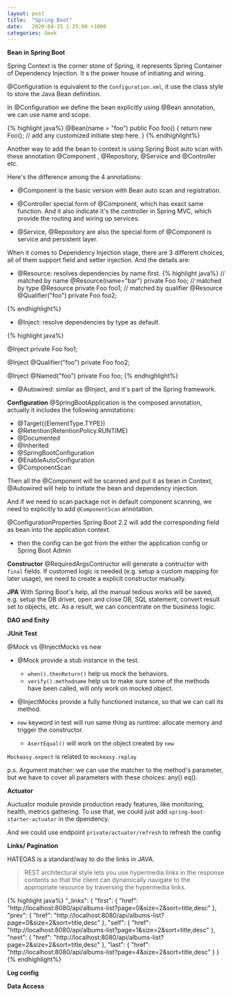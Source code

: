 ```yaml
---
layout: post
title:  "Spring Boot"
date:   2020-04-15 1:25:00 +1000
categories: Geek
---
```


**Bean in Spring Boot**

Spring Context is the corner stone of Spring, it represents Spring Container of Dependency Injection. It
s the power house of initiating and wiring.

@Configuration is equivalent to the `Configuration.xml`, it use the class style to store the Java Bean definition.
  
In @Configuration we define the bean explicitly using @Bean annotation, we can use name and scope.

{% highlight java%}
@Bean(name = "foo")
public Foo foo() {
   return new Foo(); // add any customized initiate step here.
}
{% endhighlight%}

Another way to add the bean to context is using Spring Boot auto scan with these annotation @Component , @Repository, @Service and @Controller etc.

Here's the difference among the 4 annotations:

- @Component is the basic version with Bean auto scan and registration.

- @Controller special form of @Component, which has exact same function. And it also indicate it's the controller in Spring MVC, which provide the routing and wiring up services.

- @Service, @Repository are also the special form of @Component is service and persistent layer.

When it comes to Dependency Injection stage, there are 3 different choices, all of them support field and setter injection. And the details  are:

- @Resource: resolves dependencies by name first.
{% highlight java%}
// matched by name
@Resource(name="bar")
private Foo foo;
// matched by type
@Resource
private Foo foo1;
// matched by qualifier
@Resource
@Qualifier("foo")
private Foo foo2;

{% endhighlight%}

- @Inject: resolve dependencies by type as default.

{% highlight java%}

@Inject
private Foo foo1;

@Inject
@Qualifier("foo")
private Foo foo2;

@Inject
@Named("foo")
private Foo foo;
{% endhighlight%}

- @Autowired: similar as @Inject, and it's part of the Spring framework.

**Configuration**
@SpringBootApplication is the composed annotation, actually it includes the following annotations:
- @Target({ElementType.TYPE})
- @Retention(RetentionPolicy.RUNTIME)
- @Documented
- @Inherited
- @SpringBootConfiguration
- @EnableAutoConfiguration
- @ComponentScan

Then all the @Component will be scanned and put it as bean in Context, @Autowired will help to initiate the bean and dependency injection.

And if we need to scan package not in default component scanning, we need to explicitly to add `@ComponentScan` annotation.

@ConfigurationProperties Spring Boot 2.2 will add the corresponding field as bean into the application context.

- then the config can be got from the either the application config or Spring Boot Admin  

**Constructor**
@RequiredArgsContructor will generate a contructor with `final` fields. If customed logic is needed (e.g. setup a custom mapping for later usage), we need to create a explicit constructor manually.


**JPA**
With Spring Boot's help, all the manual tedious works will be saved, e.g. setup the DB driver, open and close DB, SQL statement, convert result set to objects, etc. As a result, we can concentrate on the business logic.

**DAO and Enity**


**JUnit Test**

@Mock vs @InjectMocks vs new

- @Mock provide a stub instance in the test.
    - `when().thenReturn()` help us mock the behaviors.
    - `verify().methodname` help us to make sure some of the methods have been called, will only work on mocked object.

- @InjectMocks provide a fully functioned instance, so that we can call its method.

- `new` keyword in test will run same thing as runtime: allocate memory and trigger the constructor.
    - `AsertEqual()` will work on the object created by `new` 


`Mockeasy.expect` is related to `mockeasy.replay`

p.s. Argument matcher: we can use the matcher to the method's parameter, but we have to cover all parameters with these choices: any() eq().

**Actuator**

Auctuator module provide production ready features, like monitoring, health, metrics gathering. To use that, we could just add `spring-boot-starter-actuator` in the dpendency.

And we could use endpoint `private/actuator/refresh` to refresh the config

**Links/ Pagination**

HATEOAS is a standard/way to do the links in JAVA.

>REST architectural style lets you use hypermedia links in the response contents so that the client can dynamically navigate to the appropriate resource by traversing the hypermedia links. 

{% highlight java%}
"_links": {
        "first": {
            "href": "http://localhost:8080/api/albums-list?page=0&size=2&sort=title,desc"
        },
        "prev": {
            "href": "http://localhost:8080/api/albums-list?page=0&size=2&sort=title,desc"
        },
        "self": {
            "href": "http://localhost:8080/api/albums-list?page=1&size=2&sort=title,desc"
        },
        "next": {
            "href": "http://localhost:8080/api/albums-list?page=2&size=2&sort=title,desc"
        },
        "last": {
            "href": "http://localhost:8080/api/albums-list?page=4&size=2&sort=title,desc"
        }
    }
{% endhighlight%}

**Log config**

**Data Access**

